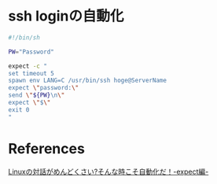 

# ssh loginの自動化

```sh
#!/bin/sh

PW="Password"

expect -c "
set timeout 5
spawn env LANG=C /usr/bin/ssh hoge@ServerName
expect \"password:\"
send \"${PW}\n\"
expect \"$\"
exit 0
"
```
# References

[Linuxの対話がめんどくさい?そんな時こそ自動化だ！-expect編-](http://qiita.com/ine1127/items/cd6bc91174635016db9b)
